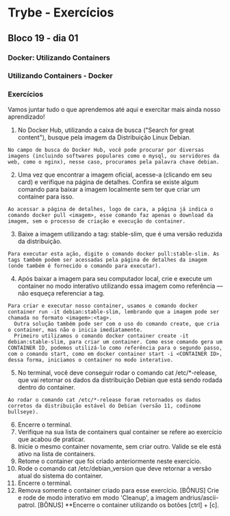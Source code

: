 # Trybe - Exercícios
## Bloco 19 - dia 01
### Docker: Utilizando Containers
### Utilizando Containers - Docker

### Exercícios

Vamos juntar tudo o que aprendemos até aqui e exercitar mais ainda nosso aprendizado!
1. No Docker Hub, utilizando a caixa de busca ("Search for great content"), busque pela imagem da Distribuição Linux Debian.
```
No campo de busca do Docker Hub, você pode procurar por diversas imagens (incluindo softwares populares como o mysql, ou servidores da web, como o nginx), nesse caso, procuramos pela palavra chave debian.
```

2. Uma vez que encontrar a imagem oficial, acesse-a (clicando em seu card) e verifique na página de detalhes. Confira se existe algum comando para baixar a imagem localmente sem ter que criar um container para isso.
```
Ao acessar a página de detalhes, logo de cara, a página já indica o comando docker pull <imagem>, esse comando faz apenas o download da imagem, sem o processo de criação e execução do container.
```

3. Baixe a imagem utilizando a tag: stable-slim, que é uma versão reduzida da distribuição.
```
Para executar esta ação, digite o comando docker pull:stable-slim. As tags também podem ser acessadas pela página de detalhes da imagem (onde também é fornecido o comando para executar).
```

4. Após baixar a imagem para seu computador local, crie e execute um container no modo interativo utilizando essa imagem como referência — não esqueça referenciar a tag.
```
Para criar e executar nosso container, usamos o comando docker container run -it debian:stable-slim, lembrando que a imagem pode ser chamada no formato <imagem>:<tag>.
  Outra solução também pode ser com o uso do comando create, que cria o container, mas não o inicia imediatamente.
  Primeiro utilizamos o comando docker container create -it debian:stable-slim, para criar um container. Como esse comando gera um CONTAINER ID, podemos utilizá-lo como referência para o segundo passo, com o comando start, como em docker container start -i <CONTAINER ID>, dessa forma, iniciamos o container no modo interativo.
```

5. No terminal, você deve conseguir rodar o comando cat /etc/*-release, que vai retornar os dados da distribuição Debian que está sendo rodada dentro do container.
```
Ao rodar o comando cat /etc/*-release foram retornados os dados corretos da distribuição estável do Debian (versão 11, codinome bullseye).
```

6. Encerre o terminal.
7. Verifique na sua lista de containers qual container se refere ao exercício que acabou de praticar.
8. Inicie o mesmo container novamente, sem criar outro. Valide se ele está ativo na lista de containers.
9. Retome o container que foi criado anteriormente neste exercício.
10. Rode o comando cat /etc/debian_version que deve retornar a versão atual do sistema do container.
11. Encerre o terminal.
12. Remova somente o container criado para esse exercício.
[BÔNUS] Crie e rode de modo interativo em modo 'Cleanup', a imagem andrius/ascii-patrol.
[BÔNUS] **Encerre o container utilizando os botões [ctrl] + [c].